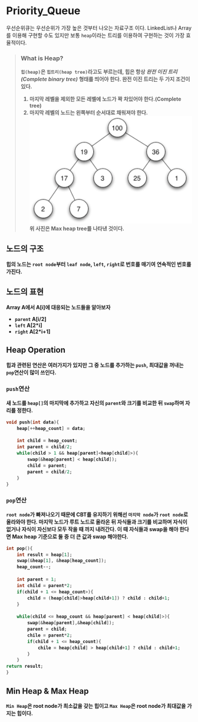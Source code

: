 # Priority_Queue

우선순위큐는 우선순위가 가장 높은 것부터 나오는 자료구조 이다. LinkedList나 Array를 이용해 구현할 수도 있지만 보통 `heap`이라는 트리를 이용하여 구현하는 것이 가장 효율적이다.

> <h3><strong>What is Heap?</string></h3>
> 
> `힙(heap)`은 `힙트리(heap tree)`라고도 부르는데, 힙은 항상 *완전 이진 트리(Complete binary tree)* 형태를 띄어야 한다. 완전 이진 트리는 두 가지 조건이 있다.
> 1. 마지막 레벨을 제외한 모든 레벨에 노드가 꽉 차있어야 한다.(Complete tree)
> 2. 마지막 레벨의 노드는 왼쪽부터 순서대로 채워져야 한다.
![Max heap](2020-06-12-17-37-27.png) 위 사진은 Max heap tree를 나타낸 것이다.

## 노드의 구조
힙의 노드는 `root node`부터 `leaf node`, `left`, `right`로 번호를 매기여 연속적인 번호를 가진다. 

## 노드의 표현
Array A에서 A[i]에 대응되는 노드들을 알아보자
* `parent` A[i/2]
* `left` A[2*i]
* `right` A[2*i+1]

## Heap Operation
힙과 관련된 연산은 여러가지가 있지만 그 중 노드를 추가하는 `push`, 최대값을 꺼내는 `pop`연산이 많이 쓰인다.

### `push`연산
새 노드를 `heap[]`의 마지막에 추가하고 자신의 `parent`와 크기를 비교한 뒤 `swap`하며 자리를 정한다.
```cpp
void push(int data){
    heap[++heap_count] = data;

    int child = heap_count;
    int parent = child/2;
    while(child > 1 && heap[parent]<heap[child]>){
        swap(&heap[parent] < heap[child]);
        child = parent;
        parent = child/2;
    }
}
```

### `pop`연산
`root node`가 빠져나오기 때문에 CBT를 유지하기 위해선 `마지막 node`가 `root node`로 올라와야 한다. 마지막 노드가 루트 노드로 올라온 뒤 자식들과 크기를 비교하며 자식이 없거나 자식이 자신보다 모두 작을 때 까지 내려간다. 이 때 자식들과 swap을 해야 한다면 Max heap 기준으로 둘 중 더 큰 값과 swap 해야한다.
```cpp
int pop(){
    int result = heap[1];
    swap(&heap[1], &heap[heap_count]);
    heap_count--;

    int parent = 1;
    int child = parent*2;
    if(child + 1 <= heap_count>){
        child = (heap[child]>heap[child+1]) ? child : child+1;
    }

    while(child <= heap_count && heap[parent] < heap[child]>){
        swap(&heap[parent],&heap[child]);
        parent = child;
        chile = parent*2;
        if(child + 1 <= heap_count){
            chile = heap[child] > heap[child+1] ? child : child+1;
        }
    }
return result;
}
```

## Min Heap & Max Heap
`Min Heap`은 root node가 최소값을 갖는 힙이고 `Max Heap`은 root node가 최대값을 가지는 힙이다.